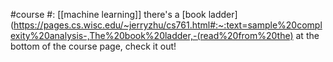 #course 
#: [[machine learning]] 
there's a [book ladder](https://pages.cs.wisc.edu/~jerryzhu/cs761.html#:~:text=sample%20complexity%20analysis-,The%20book%20ladder,-(read%20from%20the) at the bottom of the course page, check it out!